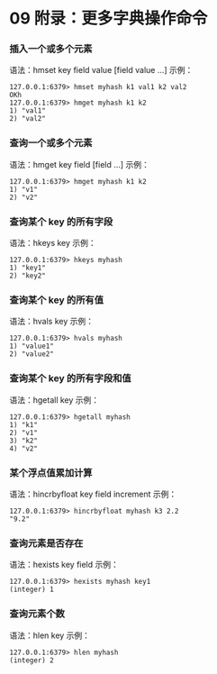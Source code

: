# 09 附录：更多字典操作命令

### 插入一个或多个元素

语法：hmset key field value [field value ...] 示例：

```shell
127.0.0.1:6379> hmset myhash k1 val1 k2 val2
OKh
127.0.0.1:6379> hmget myhash k1 k2
1) "val1"
2) "val2"
```

### 查询一个或多个元素

语法：hmget key field [field ...] 示例：

```shell
127.0.0.1:6379> hmget myhash k1 k2
1) "v1"
2) "v2"
```

### 查询某个 key 的所有字段

语法：hkeys key 示例：

```shell
127.0.0.1:6379> hkeys myhash
1) "key1"
2) "key2"
```

### 查询某个 key 的所有值

语法：hvals key 示例：

```shell
127.0.0.1:6379> hvals myhash
1) "value1"
2) "value2"
```

### 查询某个 key 的所有字段和值

语法：hgetall key 示例：

```shell
127.0.0.1:6379> hgetall myhash
1) "k1"
2) "v1"
3) "k2"
4) "v2"
```

### 某个浮点值累加计算

语法：hincrbyfloat key field increment 示例：

```shell
127.0.0.1:6379> hincrbyfloat myhash k3 2.2
"9.2"
```

### 查询元素是否存在

语法：hexists key field 示例：

```shell
127.0.0.1:6379> hexists myhash key1
(integer) 1
```

### 查询元素个数

语法：hlen key 示例：

```shell
127.0.0.1:6379> hlen myhash
(integer) 2
```